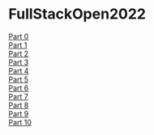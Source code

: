 # FullStackOpen2022

[Part 0](https://github.com/srtalaie/FullStackOpen2022/tree/master/part0)\
[Part 1](https://github.com/srtalaie/FullStackOpen2022/tree/master/part1)\
[Part 2](https://github.com/srtalaie/FullStackOpen2022/tree/master/part2)\
[Part 3](https://github.com/srtalaie/FullStackOpen2022-Part3)\
[Part 4](https://github.com/srtalaie/FullStackOpen2022/tree/master/part4)\
[Part 5](https://github.com/srtalaie/FullStackOpen2022/tree/master/part5)\
[Part 6](https://github.com/srtalaie/FullStackOpen2022/tree/master/part6)\
[Part 7](https://github.com/srtalaie/FullStackOpen2022/tree/master/part7)\
[Part 8](https://github.com/srtalaie/FullStackOpen2022/tree/master/part8)\
[Part 9](https://github.com/srtalaie/FullStackOpen2022/tree/master/part9)\
[Part 10](https://github.com/srtalaie/FullStackOpen2022/tree/master/part10)

